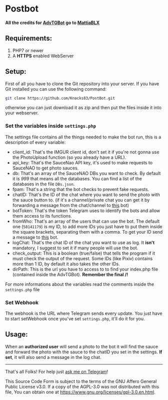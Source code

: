 Postbot
============

**All the credits for [AdvTGBot](https://github.com/MattiaBLX/AdvTGBot) go to [MattiaBLX](https://https://github.com/MattiaBLX/)**

## Requirements:

1. PHP7 or newer
2. A **HTTPS** enabled WebServer

## Setup:

First of all you have to clone the Git repository into your server.
If you have Git installed you can use the following command:
```bash
git clone https://github.com/Knocks83/PostBot.git
```
otherwise you can just download it as zip and then put the files inside it into your webserver.

### Set the variables inside `settings.php`

The settings file contains all the things needed to make the bot run, this is a description of every variable:

* client_id: That's the IMGUR client id, don't set it if you're not gonna use the PhotoUpload function (so you already have a URL).
* api_key: That's the SauceNao API key, it's used to make requests to SauceNAO to get photo sauces.
* db: That's an array of the SauceNAO DBs you want to check. By default it is _999_ that means all the databases. You can find a list of the databases in the file `DBs.json`.
* fpam: That's a string that the bot checks to prevent fake requests.
* chatID: That's the ID of the chat where you want to send the photo with the sauce button to. (if it's a channel/private chat you can get it by forwarding a message from the chat/channel to [this](https://t.me/getidsbot) bot)
* botToken: That's the token Telegram uses to identify the bots and allow them access to its functions.
* fromWho: That's an array of the users that can use the bot. The default one (`58141179`) is my ID, to add more IDs you just have to put them inside the square brackets, separating them with a comma. To get your ID send a message to [this](https://t.me/getidsbot) bot.
* logChat: That's the chat ID of the chat you want to use as log. It **isn't** mandatory, I suggest to set it if many people will use the bot.
* check_output: This is a boolean (true/false) that tells the program if it must check the output of the request. Some IDs (like Pixiv) contains more than 1 ID, by default it also takes the other IDs.
* dirPath: This is the url you have to access to to find your index.php file (contained inside the AdvTGBot). **Remember the final /!**

For more informations about the variables read the comments inside the `settings.php` file

### Set Webhook

The webhook is the URL where Telegram sends every update. You just have to start setWebhook once you've set `settings.php`, it'll do it for you.

## Usage:

When an **authorized user** will send a photo to the bot it will find the sauce and forward the photo with the sauce to the chatID you set in the settings.
**If set**, it will also send a message in the log chat.

---

That's all Folks!
For help just [ask me on Telegram](https://t.me/MakeNekosNotNukes)!


This Source Code Form is subject to the terms of the GNU Affero General Public License v3.0. If a copy of the AGPL-3.0 was not distributed with this
file, You can obtain one at https://www.gnu.org/licenses/gpl-3.0.en.html.
